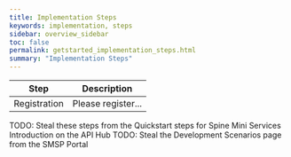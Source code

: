 ```yaml
---
title: Implementation Steps
keywords: implementation, steps
sidebar: overview_sidebar
toc: false
permalink: getstarted_implementation_steps.html
summary: "Implementation Steps"
---
```


| Step | Description |
| ---- | ----------- |
| Registration | Please register... |

TODO: Steal these steps from the Quickstart steps for Spine Mini Services Introduction on the API Hub
TODO: Steal the Development Scenarios page from the SMSP Portal
